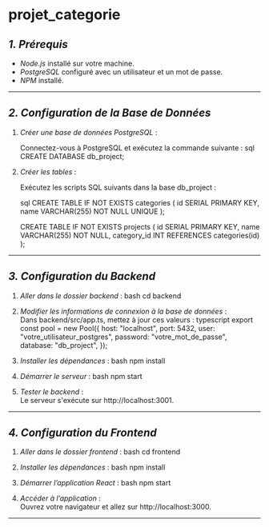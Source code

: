 # projet_categorie


## *1. Prérequis*

- *Node.js* installé sur votre machine.
- *PostgreSQL* configuré avec un utilisateur et un mot de passe.
- *NPM* installé.

---

## *2. Configuration de la Base de Données*

1. *Créer une base de données PostgreSQL* :

   Connectez-vous à PostgreSQL et exécutez la commande suivante :
   sql
   CREATE DATABASE db_project;
   

2. *Créer les tables* :

   Exécutez les scripts SQL suivants dans la base db_project :

   sql
   CREATE TABLE IF NOT EXISTS categories (
       id SERIAL PRIMARY KEY,
       name VARCHAR(255) NOT NULL UNIQUE
   );

   CREATE TABLE IF NOT EXISTS projects (
       id SERIAL PRIMARY KEY,
       name VARCHAR(255) NOT NULL,
       category_id INT REFERENCES categories(id)
   );
   

---

## *3. Configuration du Backend*

1. *Aller dans le dossier backend* :
   bash
   cd backend
   

2. *Modifier les informations de connexion à la base de données* :  
   Dans backend/src/app.ts, mettez à jour ces valeurs :
   typescript
   export const pool = new Pool({
       host: "localhost",
       port: 5432,
       user: "votre_utilisateur_postgres",
       password: "votre_mot_de_passe",
       database: "db_project",
   });
   

3. *Installer les dépendances* :
   bash
   npm install
   

4. *Démarrer le serveur* :
   bash
   npm start
   

5. *Tester le backend* :  
   Le serveur s'exécute sur http://localhost:3001.

---

## *4. Configuration du Frontend*

1. *Aller dans le dossier frontend* :
   bash
   cd frontend
   

2. *Installer les dépendances* :
   bash
   npm install
   

3. *Démarrer l’application React* :
   bash
   npm start
   

4. *Accéder à l’application* :  
   Ouvrez votre navigateur et allez sur http://localhost:3000.

---